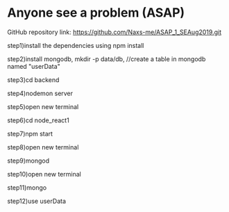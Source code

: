 # Anyone see a problem (ASAP)

GitHub repository link: https://github.com/Naxs-me/ASAP_1_SEAug2019.git

step1)install the dependencies using npm install

step2)install mongodb, mkdir -p data/db, //create a table in mongodb named "userData"

step3)cd backend

step4)nodemon server

step5)open new terminal

step6)cd node_react1

step7)npm start

step8)open new terminal

step9)mongod

step10)open new terminal

step11)mongo

step12)use userData